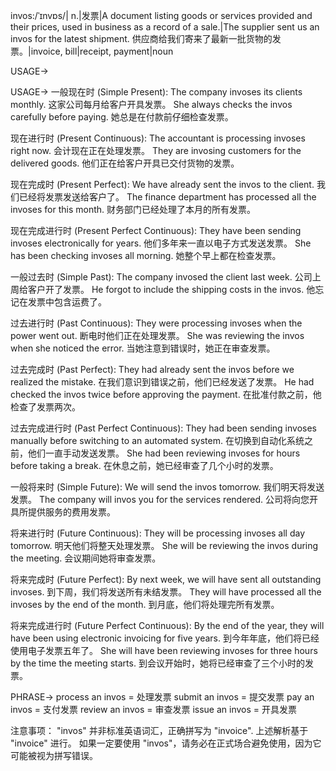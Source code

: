 invos:/ˈɪnvɒs/| n.|发票|A document listing goods or services provided and their prices, used in business as a record of a sale.|The supplier sent us an invos for the latest shipment. 供应商给我们寄来了最新一批货物的发票。|invoice, bill|receipt, payment|noun

USAGE->

USAGE->
一般现在时 (Simple Present):
The company invoses its clients monthly.  这家公司每月给客户开具发票。
She always checks the invos carefully before paying. 她总是在付款前仔细检查发票。


现在进行时 (Present Continuous):
The accountant is processing invoses right now. 会计现在正在处理发票。
They are invosing customers for the delivered goods. 他们正在给客户开具已交付货物的发票。


现在完成时 (Present Perfect):
We have already sent the invos to the client. 我们已经将发票发送给客户了。
The finance department has processed all the invoses for this month. 财务部门已经处理了本月的所有发票。


现在完成进行时 (Present Perfect Continuous):
They have been sending invoses electronically for years. 他们多年来一直以电子方式发送发票。
She has been checking invoses all morning. 她整个早上都在检查发票。


一般过去时 (Simple Past):
The company invosed the client last week. 公司上周给客户开了发票。
He forgot to include the shipping costs in the invos. 他忘记在发票中包含运费了。


过去进行时 (Past Continuous):
They were processing invoses when the power went out.  断电时他们正在处理发票。
She was reviewing the invos when she noticed the error.  当她注意到错误时，她正在审查发票。


过去完成时 (Past Perfect):
They had already sent the invos before we realized the mistake. 在我们意识到错误之前，他们已经发送了发票。
He had checked the invos twice before approving the payment.  在批准付款之前，他检查了发票两次。


过去完成进行时 (Past Perfect Continuous):
They had been sending invoses manually before switching to an automated system. 在切换到自动化系统之前，他们一直手动发送发票。
She had been reviewing invoses for hours before taking a break. 在休息之前，她已经审查了几个小时的发票。


一般将来时 (Simple Future):
We will send the invos tomorrow. 我们明天将发送发票。
The company will invos you for the services rendered. 公司将向您开具所提供服务的费用发票。


将来进行时 (Future Continuous):
They will be processing invoses all day tomorrow. 明天他们将整天处理发票。
She will be reviewing the invos during the meeting. 会议期间她将审查发票。


将来完成时 (Future Perfect):
By next week, we will have sent all outstanding invoses. 到下周，我们将发送所有未结发票。
They will have processed all the invoses by the end of the month.  到月底，他们将处理完所有发票。


将来完成进行时 (Future Perfect Continuous):
By the end of the year, they will have been using electronic invoicing for five years. 到今年年底，他们将已经使用电子发票五年了。
She will have been reviewing invoses for three hours by the time the meeting starts.  到会议开始时，她将已经审查了三个小时的发票。



PHRASE->
process an invos = 处理发票
submit an invos = 提交发票
pay an invos = 支付发票
review an invos = 审查发票
issue an invos = 开具发票

注意事项：
"invos" 并非标准英语词汇，正确拼写为 "invoice". 上述解析基于 "invoice" 进行。 如果一定要使用 "invos"，请务必在正式场合避免使用，因为它可能被视为拼写错误。
